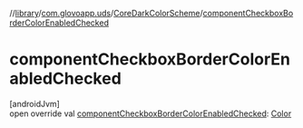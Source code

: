 //[library](../../../index.md)/[com.glovoapp.uds](../index.md)/[CoreDarkColorScheme](index.md)/[componentCheckboxBorderColorEnabledChecked](component-checkbox-border-color-enabled-checked.md)

# componentCheckboxBorderColorEnabledChecked

[androidJvm]\
open override val [componentCheckboxBorderColorEnabledChecked](component-checkbox-border-color-enabled-checked.md): [Color](https://developer.android.com/reference/kotlin/androidx/compose/ui/graphics/Color.html)
